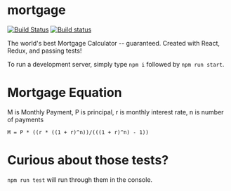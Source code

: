 # mortgage

[![Build Status](https://travis-ci.org/mwksl/mortgage.svg?branch=master)](https://travis-ci.org/mwksl/mortgage)
[![Build status](https://ci.appveyor.com/api/projects/status/dkyrkelfv6wetas6?svg=true)](https://ci.appveyor.com/project/mwksl29153/mortgage)

The world's best Mortgage Calculator -- guaranteed. Created with React, Redux, and passing tests!

To run a development server, simply type `npm i` followed by `npm run start`.

# Mortgage Equation

M is Monthly Payment, P is principal, r is monthly interest rate, n is number of payments

`M = P * ((r * ((1 + r)^n))/(((1 + r)^n) - 1))`

Curious about those tests?
==========================
`npm run test` will run through them in the console.